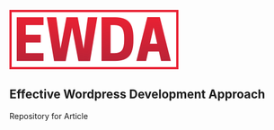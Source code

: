 ![ScreenShot](https://raw.githubusercontent.com/ponciusz/EWDA/master/screenshot.png)

## Effective Wordpress Development Approach

Repository for Article